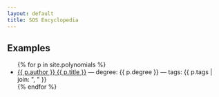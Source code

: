```yaml
---
layout: default
title: SOS Encyclopedia
---
```


## Examples

<ul>
{% for p in site.polynomials %}
  <li><a href="{{ site.baseurl }}{{ p.url }}">{{ p.author }} {{ p.title }}</a> — degree: {{ p.degree }} — tags: {{ p.tags | join: ", " }}</li>
{% endfor %}
</ul>
